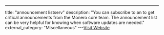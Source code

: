 ---
title: "announcement listserv"
description: "You can subscribe to an  to get critical announcements from the Monero core team. The announcement list can be very helpful for knowing when software updates are needed."
external_category: "Miscellaneous"
---[Visit Website](https://lists.getmonero.org)

